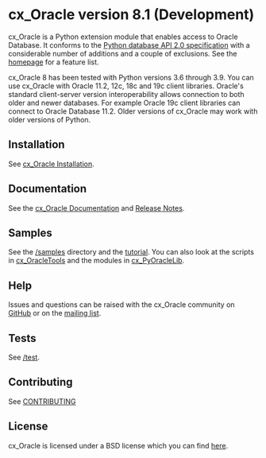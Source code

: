 # cx_Oracle version 8.1 (Development)

cx_Oracle is a Python extension module that enables access to Oracle
Database.  It conforms to the [Python database API 2.0
specification][1] with a considerable number of additions and a couple
of exclusions.  See the
[homepage](https://oracle.github.io/python-cx_Oracle/index.html) for a
feature list.

cx_Oracle 8 has been tested with Python versions 3.6 through 3.9. You can use
cx_Oracle with Oracle 11.2, 12c, 18c and 19c client libraries. Oracle's
standard client-server version interoperability allows connection to both older
and newer databases. For example Oracle 19c client libraries can connect to
Oracle Database 11.2.   Older versions of cx_Oracle may work with older
versions of Python.

## Installation

See [cx_Oracle Installation][15].

## Documentation

See the [cx_Oracle Documentation][2] and [Release Notes][14].

## Samples

See the [/samples][12] directory and the [tutorial][6].  You can also
look at the scripts in [cx_OracleTools][7] and the modules in
[cx_PyOracleLib][8].

## Help

Issues and questions can be raised with the cx_Oracle community on
[GitHub][9] or on the [mailing list][5].

## Tests

See [/test][11].

## Contributing

See [CONTRIBUTING](https://github.com/oracle/python-cx_Oracle/blob/master/CONTRIBUTING.md)

## License

cx_Oracle is licensed under a BSD license which you can find [here][3].

[1]: https://www.python.org/dev/peps/pep-0249
[2]: http://cx-oracle.readthedocs.io
[3]: https://github.com/oracle/python-cx_Oracle/blob/master/LICENSE.txt
[5]: http://lists.sourceforge.net/lists/listinfo/cx-oracle-users
[6]: https://github.com/oracle/python-cx_Oracle/tree/master/samples/tutorial
[7]: http://cx-oracletools.sourceforge.net
[8]: http://cx-pyoraclelib.sourceforge.net
[9]: https://github.com/oracle/python-cx_Oracle/issues
[11]: https://github.com/oracle/python-cx_Oracle/tree/master/test
[12]: https://github.com/oracle/python-cx_Oracle/tree/master/samples
[14]: https://cx-oracle.readthedocs.io/en/latest/release_notes.html
[15]: https://cx-oracle.readthedocs.io/en/latest/user_guide/installation.html
